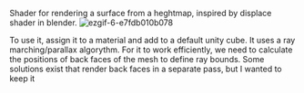 Shader for rendering a surface from a heghtmap, inspired by displace shader in blender.
![ezgif-6-e7fdb010b078](https://user-images.githubusercontent.com/44236259/120804672-e517e900-c57f-11eb-98a7-7be6e01f52f3.gif)

To use it, assign it to a material and add to a default unity cube. It uses a ray marching/parallax algorythm. For it to work efficiently, we need to calculate the positions of back faces of the mesh to define ray bounds. Some solutions exist that render back faces in a separate pass, but I wanted to keep it 
